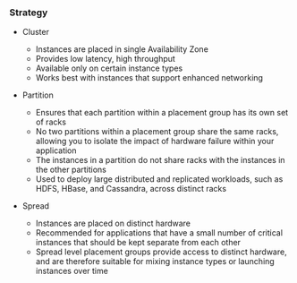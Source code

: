 ### Strategy
* Cluster
  - Instances are placed in single Availability Zone
  - Provides low latency, high throughput
  - Available only on certain instance types
  - Works best with instances that support enhanced networking

* Partition
  - Ensures that each partition within a placement group has its own set of racks
  - No two partitions within a placement group share the same racks, allowing you to isolate the impact of hardware failure within your application
  - The instances in a partition do not share racks with the instances in the other partitions
  - Used to deploy large distributed and replicated workloads, such as HDFS, HBase, and Cassandra, across distinct racks

* Spread
  - Instances are placed on distinct hardware
  - Recommended for applications that have a small number of critical instances that should be kept separate from each other
  - Spread level placement groups provide access to distinct hardware, and are therefore suitable for mixing instance types or launching instances over time
